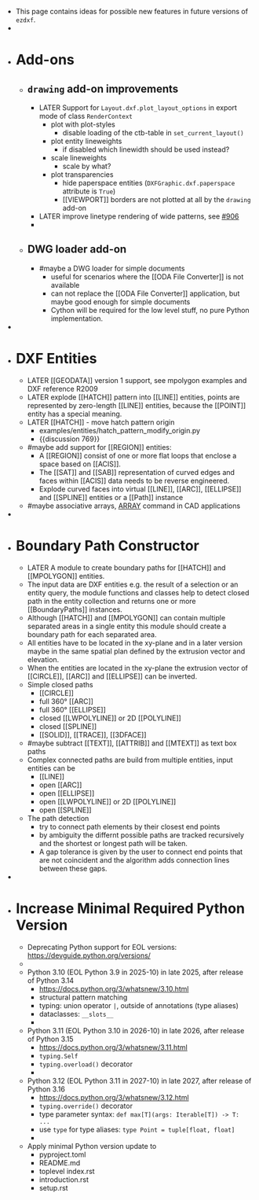 - This page contains ideas for possible new features in future versions of `ezdxf`.
-
- # Add-ons
	- ## `drawing` add-on improvements
		- LATER Support for `Layout.dxf.plot_layout_options` in export mode of class `RenderContext`
			- plot with plot-styles
				- disable loading of the ctb-table in `set_current_layout()`
			- plot entity lineweights
				- if disabled which linewidth should be used instead?
			- scale lineweights
				- scale by what?
			- plot transparencies
				- hide paperspace entities (`DXFGraphic.dxf.paperspace` attribute is `True`)
				- [[VIEWPORT]] borders are not plotted at all by the `drawing` add-on
		- LATER improve linetype rendering of wide patterns, see [#906](https://github.com/mozman/ezdxf/issue/906)
		-
	- ## DWG loader add-on
		- #maybe a DWG loader for simple documents
			- useful for scenarios where the [[ODA File Converter]] is not available
			- can not replace the [[ODA File Converter]] application, but maybe good enough for simple documents
			- Cython will be required for the low level stuff, no pure Python implementation.
-
- # DXF Entities
	- LATER [[GEODATA]] version 1 support, see mpolygon examples and DXF reference R2009
	- LATER explode [[HATCH]] pattern into [[LINE]] entities, points are represented by zero-length [[LINE]] entities, because the [[POINT]] entity has a special meaning.
	- LATER [[HATCH]] - move hatch pattern origin
		- examples/entities/hatch_pattern_modify_origin.py
		- {{discussion 769}}
	- #maybe add support for [[REGION]] entities:
		- A [[REGION]] consist of one or more flat loops that enclose a space based on [[ACIS]].
		- The [[SAT]] and [[SAB]] representation of curved edges and faces within [[ACIS]] data needs to be reverse engineered.
		- Explode curved faces into virtual [[LINE]], [[ARC]], [[ELLIPSE]] and [[SPLINE]] entities or a [[Path]] instance
	- #maybe associative arrays, [ARRAY](https://help.bricsys.com/document/_commandreference--CMD_-array/V23/EN_US?id=165079036414) command in CAD applications
-
- # Boundary Path Constructor
	- LATER A module to create boundary paths for [[HATCH]] and [[MPOLYGON]] entities.
	- The input data are DXF entities e.g. the result of a selection or an entity query, the module functions and classes help to detect closed path in the entity collection and returns one or more [[BoundaryPaths]] instances.
	- Although [[HATCH]] and [[MPOLYGON]] can contain multiple separated areas in a single entity this module should create a boundary path for each separated area.
	- All entities have to be located in the xy-plane and in a later version maybe in the same spatial plan defined by the extrusion vector and elevation.
	- When the entities are located in the xy-plane the extrusion vector of [[CIRCLE]], [[ARC]] and [[ELLIPSE]] can be inverted.
	- Simple closed paths
		- [[CIRCLE]]
		- full 360° [[ARC]]
		- full 360° [[ELLIPSE]]
		- closed [[LWPOLYLINE]] or 2D [[POLYLINE]]
		- closed [[SPLINE]]
		- [[SOLID]], [[TRACE]], [[3DFACE]]
	- #maybe subtract [[TEXT]], [[ATTRIB]] and [[MTEXT]] as text box paths
	- Complex connected paths are build from multiple entities, input entities can be
		- [[LINE]]
		- open [[ARC]]
		- open [[ELLIPSE]]
		- open [[LWPOLYLINE]] or 2D [[POLYLINE]]
		- open [[SPLINE]]
	- The path detection
		- try to connect path elements by their closest end points
		- by ambiguity the differnt possible paths are tracked recursively and the shortest 
		  or longest path will be taken.
		- A gap tolerance is given by the user to connect end points that are not coincident and the algorithm adds connection lines between these gaps.
-
- # Increase Minimal Required Python Version
	- Deprecating Python support for EOL versions:  https://devguide.python.org/versions/
	-
	- Python 3.10 (EOL Python 3.9 in 2025-10) in late 2025, after release of Python 3.14
		- https://docs.python.org/3/whatsnew/3.10.html
		- structural pattern matching
		- typing: union operator `|`, outside of annotations (type aliases)
		- dataclasses: `__slots__`
		-
	- Python 3.11  (EOL Python 3.10 in 2026-10) in late 2026, after release of Python 3.15
		- https://docs.python.org/3/whatsnew/3.11.html
		- `typing.Self`
		- `typing.overload()` decorator
		-
	- Python 3.12  (EOL Python 3.11 in 2027-10) in late 2027, after release of Python 3.16
		- https://docs.python.org/3/whatsnew/3.12.html
		- `typing.override()` decorator
		- type parameter syntax: `def max[T](args: Iterable[T]) -> T: ...`
		- use `type` for type aliases: `type Point = tuple[float, float]`
		-
	- Apply minimal Python version update to
		- pyproject.toml
		- README.md
		- toplevel index.rst
		- introduction.rst
		- setup.rst